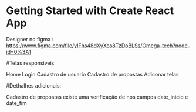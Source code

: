 # Getting Started with Create React App

Designer no figma : https://www.figma.com/file/yIFhs48dXyXos8TzDoBLSs/Omega-tech?node-id=0%3A1

#Telas responsiveis

Home
Login 
Cadastro de usuario
Cadastro de propostas
Adiconar telas

#Dethalhes adicionais:

Cadastro de propostas 
  existe uma verificação de nos campos date_inicio e date_fim


